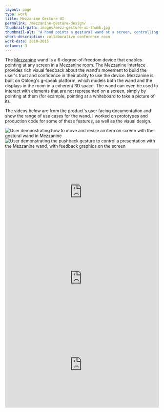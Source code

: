```yaml
---
layout: page
type: work
title: Mezzanine Gesture UI
permalink: /mezzanine-gesture-design/
thumbnail-path: images/mezz-gesture-ui-thumb.jpg
thumbnail-alt: "A hand points a gestural wand at a screen, controlling the size and placement of a slide in a presentation in Oblong's Mezzanine"
short-description: collaborative conference room
work-date: 2010-2015
columns: 3
---
```


The <a href="{{ site.baseurl }}{% link _work/005-mezzanine.md %}">Mezzanine</a> wand is a 6-degree-of-freedom device that enables pointing at any screen in a Mezzanine room.
The Mezzanine interface provides rich visual feedback about the wand's movement to build the user's trust and confidence in their ability to use the device.
Mezzanine is built on Oblong's g-speak platform, which models both the wand and the displays in the room in a coherent 3D space.
The wand can even be used to interact with elements that are not represented on a screen, simply by pointing at them (for example, pointing at a whiteboard to take a picture of it).

The videos below are from the product's user facing documentation and show the range of use cases for the wand.
I worked on prototypes and production code for some of these features, as well as the visual design.

<div class="invisible-margin image-grid">
<div class="col-15-block grid-margin-right grid-margin-bottom"><img src="{{ site.baseurl }}/images/mezz-move-scale.jpg" alt="User demonstrating how to move and resize an item on screen with the gestural wand in Mezzanine"></div><div class="col-15-block grid-margin-bottom"><img src="{{ site.baseurl }}/images/mezz-pushback.jpg" alt="User demonstrating the pushback gesture to control a presentation with the Mezzanine wand, with feedback graphics on the screen"></div>
</div>

<div class="invisible-margin image-grid">
<div class="col-30-block grid-margin-bottom video">
<style>.embed-container { position: relative; padding-bottom: 56.25%; height: 0; overflow: hidden; max-width: 100%; } .embed-container iframe, .embed-container object, .embed-container embed { position: absolute; top: 0; left: 0; width: 100%; height: 100%; }</style><div class='embed-container'>
<iframe src="https://player.vimeo.com/video/113361876?title=0&byline=0&portrait=0" width="640" height="360" frameborder="0" webkitallowfullscreen mozallowfullscreen allowfullscreen></iframe></div>
</div>
</div>


<div class="invisible-margin image-grid">
<div class="col-15-block grid-margin-bottom grid-margin-right video">
<style>.embed-container { position: relative; padding-bottom: 56.25%; height: 0; overflow: hidden; max-width: 100%; } .embed-container iframe, .embed-container object, .embed-container embed { position: absolute; top: 0; left: 0; width: 100%; height: 100%; }</style><div class='embed-container'>
<iframe src="https://player.vimeo.com/video/113362212?title=0&byline=0&portrait=0" width="640" height="360" frameborder="0" webkitallowfullscreen mozallowfullscreen allowfullscreen></iframe></div>
</div>
<div class="col-15-block grid-margin-bottom video">
<style>.embed-container { position: relative; padding-bottom: 56.25%; height: 0; overflow: hidden; max-width: 100%; } .embed-container iframe, .embed-container object, .embed-container embed { position: absolute; top: 0; left: 0; width: 100%; height: 100%; }</style><div class='embed-container'>
<iframe src="https://player.vimeo.com/video/113362049?title=0&byline=0&portrait=0" width="640" height="360" frameborder="0" webkitallowfullscreen mozallowfullscreen allowfullscreen></iframe></div>
</div>
</div>
